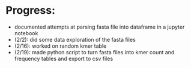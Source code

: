 # Progress:
- documented attempts at parsing fasta file into dataframe in a jupyter notebook
- (2/2): did some data exploration of the fasta files
- (2/16): worked on random kmer table
- (2/19): made python script to turn fasta files into kmer count and frequency tables and export to csv files
